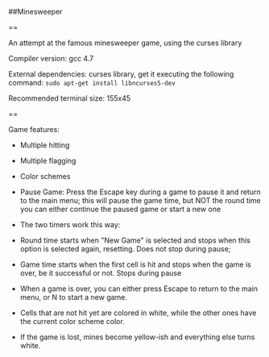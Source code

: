 ##Minesweeper

==

An attempt at the famous minesweeper game, using the curses library

Compiler version:   gcc 4.7

External dependencies: curses library, get it executing the following command:
	`sudo apt-get install libncurses5-dev`

Recommended terminal size: 155x45

==

Game features:

- Multiple hitting

- Multiple flagging

- Color schemes

- Pause Game: Press the Escape key during a game to pause it and return to the main menu; this will pause the game time, but NOT the round time you can either continue the paused game or start a new one

- The two timers work this way:

* Round time starts when "New Game" is selected and stops when this option is selected again, resetting. Does not stop during pause; 

* Game time starts when the first cell is hit and stops when the game is over, be it successful or not. Stops during pause

- When a game is over, you can either press Escape to return to the main menu, or N to start a new game.

- Cells that are not hit yet are colored in white, while the other ones have the current color scheme color.

- If the game is lost, mines become yellow-ish and everything else turns white.
